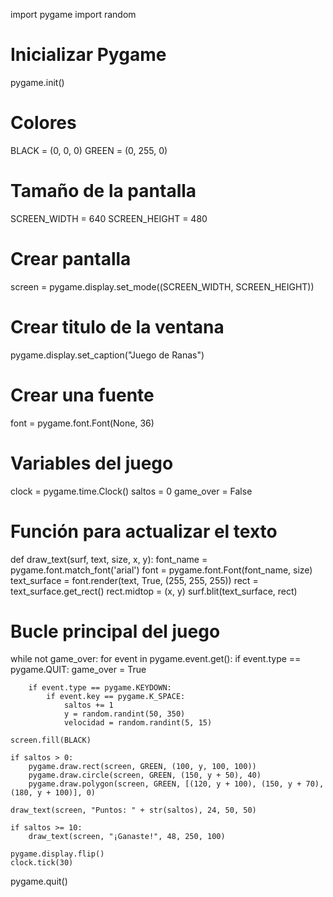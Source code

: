 import pygame
import random

# Inicializar Pygame
pygame.init()

# Colores
BLACK = (0, 0, 0)
GREEN = (0, 255, 0)

# Tamaño de la pantalla
SCREEN_WIDTH = 640
SCREEN_HEIGHT = 480

# Crear pantalla
screen = pygame.display.set_mode((SCREEN_WIDTH, SCREEN_HEIGHT))

# Crear titulo de la ventana
pygame.display.set_caption("Juego de Ranas")

# Crear una fuente
font = pygame.font.Font(None, 36)

# Variables del juego
clock = pygame.time.Clock()
saltos = 0
game_over = False

# Función para actualizar el texto
def draw_text(surf, text, size, x, y):
    font_name = pygame.font.match_font('arial')
    font = pygame.font.Font(font_name, size)
    text_surface = font.render(text, True, (255, 255, 255))
    rect = text_surface.get_rect()
    rect.midtop = (x, y)
    surf.blit(text_surface, rect)

# Bucle principal del juego
while not game_over:
    for event in pygame.event.get():
        if event.type == pygame.QUIT:
            game_over = True

        if event.type == pygame.KEYDOWN:
            if event.key == pygame.K_SPACE:
                saltos += 1
                y = random.randint(50, 350)
                velocidad = random.randint(5, 15)

    screen.fill(BLACK)

    if saltos > 0:
        pygame.draw.rect(screen, GREEN, (100, y, 100, 100))
        pygame.draw.circle(screen, GREEN, (150, y + 50), 40)
        pygame.draw.polygon(screen, GREEN, [(120, y + 100), (150, y + 70), (180, y + 100)], 0)

    draw_text(screen, "Puntos: " + str(saltos), 24, 50, 50)

    if saltos >= 10:
        draw_text(screen, "¡Ganaste!", 48, 250, 100)

    pygame.display.flip()
    clock.tick(30)

pygame.quit()
